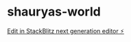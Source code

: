 # shauryas-world

[Edit in StackBlitz next generation editor ⚡️](https://stackblitz.com/~/github.com/ssbdragonfly/shauryas-world)